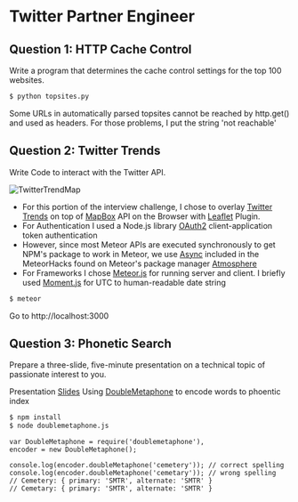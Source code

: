Twitter Partner Engineer
========================


## Question 1: HTTP Cache Control
Write a program that determines the cache control settings for the top 100 websites.

```bash
$ python topsites.py
```

Some URLs in automatically parsed topsites cannot be reached by http.get() and used as headers. For those problems, I put the string 'not reachable'

## Question 2: Twitter Trends
Write Code to interact with the Twitter API. 

![TwitterTrendMap](/img/trendmap?raw=true "TrendMap")

* For this portion of the interview challenge, I chose to overlay [Twitter Trends](https://dev.twitter.com/docs/api/1.1) on top of [MapBox](https://www.mapbox.com/mapbox.js/api/v2.1.0/) API on the Browser with [Leaflet](http://leafletjs.com/reference.html) Plugin. 
* For Authentication I used a Node.js library [OAuth2](https://www.npmjs.org/package/oauth) client-application token authentication
* However, since most Meteor APIs are executed synchronously to get NPM's package to work in Meteor, we use
[Async](https://github.com/meteorhacks/npm#async-utilities) included in the MeteorHacks found on Meteor's package manager [Atmosphere](http://atmospherejs.com/meteorhacks/npm) 
* For Frameworks I chose [Meteor.js](http://www.meteor.com) for running server and client. 
I briefly used [Moment.js](http://momentjs.com/) for UTC to human-readable date string

```bash
$ meteor
```

Go to http://localhost:3000

## Question 3: Phonetic Search
Prepare a three-slide, five-minute presentation on a technical topic of passionate interest to you. 

Presentation [Slides](http://slides.com/jackchi/metaphone--2/live)
Using [DoubleMetaphone](https://github.com/hgoebl/doublemetaphone) to encode words to phoentic index


```bash
$ npm install
$ node doublemetaphone.js
```

	var DoubleMetaphone = require('doublemetaphone'),
    encoder = new DoubleMetaphone();

	console.log(encoder.doubleMetaphone('cemetery')); // correct spelling
	console.log(encoder.doubleMetaphone('cemetary')); // wrong spelling
	// Cemetery: { primary: 'SMTR', alternate: 'SMTR' }
	// Cemetary: { primary: 'SMTR', alternate: 'SMTR' }

